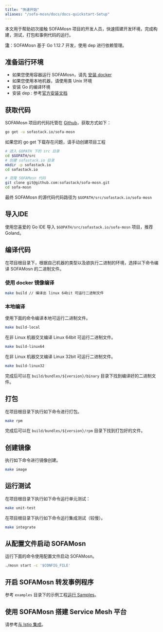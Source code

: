 ```yaml
---
title: "快速开始"
aliases: "/sofa-mosn/docs/docs-quickstart-Setup"
---
```


本文用于帮助初次接触 SOFAMosn 项目的开发人员，快速搭建开发环境，完成构建，测试，打包和事例代码的运行。

**注**：SOFAMosn 基于 Go 1.12.7 开发，使用 dep 进行依赖管理。

## 准备运行环境

+ 如果您使用容器运行 SOFAMosn，请先 [安装 docker](https://docs.docker.com/install/)
+ 如果您使用本地机器，请使用类 Unix 环境
+ 安装 Go 的编译环境 
+ 安装 dep : 参考[官方安装文档](https://golang.github.io/dep/docs/installation.html)

## 获取代码

SOFAMosn 项目的代码托管在 [Github](https://github.com/sofastack/sofa-mosn)，获取方式如下：

```bash
go get -u sofastack.io/sofa-mosn
```

如果您的 go get 下载存在问题，请手动创建项目工程

```bash
# 进入 GOPATH 下的 src 目录
cd $GOPATH/src
# 创建 sofastack.io 目录
mkdir -p sofastack.io
cd sofastack.io

# 克隆 SOFAMosn 代码
git clone git@github.com:sofastack/sofa-mosn.git
cd sofa-mosn
```

最终 SOFAMosn 的源代码代码路径为 `$GOPATH/src/sofastack.io/sofa-mosn`

## 导入IDE

使用您喜爱的 Go IDE 导入 `$GOPATH/src/sofastack.io/sofa-mosn` 项目，推荐 Goland。

## 编译代码

在项目根目录下，根据自己机器的类型以及欲执行二进制的环境，选择以下命令编译 SOFAMosn 的二进制文件。

### 使用 docker 镜像编译

```bash
make build // 编译出 linux 64bit 可运行二进制文件
```

### 本地编译

使用下面的命令编译本地可运行二进制文件。

```bash
make build-local
```

在非 Linux 机器交叉编译 Linux 64bit 可运行二进制文件。

```bash
make build-linux64
```

在非 Linux 机器交叉编译 Linux 32bit 可运行二进制文件。

```bash
make build-linux32
```

完成后可以在 `build/bundles/${version}/binary` 目录下找到编译好的二进制文件。

## 打包

在项目根目录下执行如下命令进行打包。

```bash
make rpm
```

完成后可以在 `build/bundles/${version}/rpm` 目录下找到打包好的文件。

## 创建镜像

执行如下命令进行镜像创建。

```bash
make image
```

## 运行测试

在项目根目录下执行如下命令运行单元测试：

```bash
make unit-test
```

在项目根目录下执行如下命令运行集成测试（较慢）。

```bash
make integrate
```

## 从配置文件启动 SOFAMosn

运行下面的命令使用配置文件启动 SOFAMosn。

```bash
./mosn start -c '$CONFIG_FILE'
```

## 开启 SOFAMosn 转发事例程序

参考 `examples` 目录下的示例工程[运行 Samples](../quick-start-run-samples)。

## 使用 SOFAMosn 搭建 Service Mesh 平台

请参考[与 Istio 集成](../quick-start-run-with-sofamesh)。
